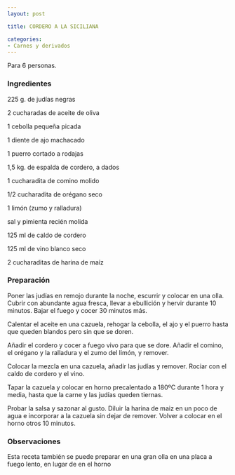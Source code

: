 ```yaml
---
layout: post

title: CORDERO A LA SICILIANA

categories:
- Carnes y derivados
---
```

Para 6 personas.

<h3>Ingredientes</h3>
225 g. de judías negras

2 cucharadas de aceite de oliva

1 cebolla pequeña picada

1 diente de ajo machacado

1 puerro cortado a rodajas

1,5 kg. de espalda de cordero, a dados

1 cucharadita de comino molido

1/2 cucharadita de orégano seco

1 limón (zumo y ralladura)

sal y pimienta recién molida

125 ml de caldo de cordero

125 ml de vino blanco seco

2 cucharaditas de harina de maíz

<h3>Preparación</h3>
Poner las judías en remojo durante la noche, escurrir y colocar en una olla. Cubrir con abundante agua fresca, llevar a ebullición y hervir durante 10 minutos. Bajar el fuego y cocer 30 minutos más.

Calentar el aceite en una cazuela, rehogar la cebolla, el ajo y el puerro hasta que queden blandos pero sin que se doren.

Añadir el cordero y cocer a fuego vivo para que se dore. Añadir el comino, el orégano y la ralladura y el zumo del limón, y remover.

Colocar la mezcla en una cazuela, añadir las judías y remover. Rociar con el caldo de cordero y el vino.

Tapar la cazuela y colocar en horno precalentado a 180ºC durante 1 hora y media, hasta que la carne y las judías queden tiernas.

Probar la salsa y sazonar al gusto. Diluir la harina de maiz en un poco de agua e incorporar a la cazuela sin dejar de remover. Volver a colocar en el horno otros 10 minutos.

<h3>Observaciones</h3>
Esta receta también se puede preparar en una gran olla en una placa a fuego lento, en lugar de en el horno